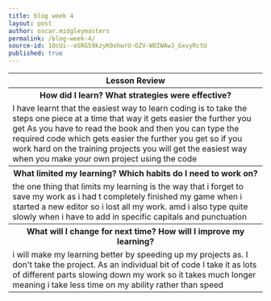 ```yaml
---
title: blog week 4
layout: post
author: oscar.midgleymasters
permalink: /blog-week-4/
source-id: 1OcUi--eSRG59kzyK0xhwrU-OZV-WOIWAwJ_GxvyRctU
published: true
---
```

<table>
  <tr>
    <th>Lesson Review</th>
  </tr>
  <tr>
    <th>How did I learn? What strategies were effective? </th>
  </tr>
  <tr>
    <td>I have learnt that the easiest way to learn coding is to take the steps one piece at a time that way it gets easier the further you get As you have to read the book and then you can type the required code which gets easier the further you get so if you work hard on the training projects you will get the easiest way when you make your own project using the code  </td>
  </tr>
  <tr>
    <th>What limited my learning? Which habits do I need to work on? </th>
  </tr>
  <tr>
    <td>the one thing that limits my learning is the way that i forget to save my work as i had t completely finished my game when i started a new editor so i lost all my work. amd i also type quite slowly when i have to add in specific capitals and punctuation</td>
  </tr>
  <tr>
    <th>What will I change for next time? How will I improve my learning?</th>
  </tr>
  <tr>
    <td>i will make my learning better by speeding up my projects as. I don't take the project.  As an individual bit of code I take it as lots of different parts slowing down my work so it takes much longer meaning i take less time on my ability rather than speed </td>
  </tr>
</table>


